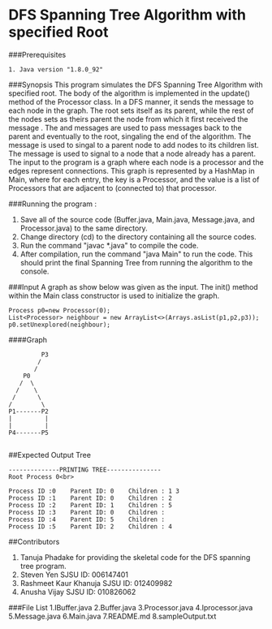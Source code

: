 # DFS Spanning Tree Algorithm with specified Root

###Prerequisites
```
1. Java version "1.8.0_92"
```
###Synopsis
This program simulates the DFS Spanning Tree Algorithm with specified root. The body of the algorithm is implemented in the update() method of the Processor class. In a DFS manner, it sends the message <M> to each node in the graph. The root sets itself as its parent, while the rest of the nodes sets as theirs parent the node from which it first received the message <M>. 
The <already> and <parent> messages are used to pass messages back to the parent and eventually to the root, singaling the end of the algorithm. The message <parent> is used to singal to a parent node to add nodes to its children list. The message <already> is used to signal to a node that a node already has a parent.
The input to the program is a graph where each node is a processor and the edges represent connections. This graph is represented by a HashMap in Main, where for each entry, the key is a Processor, and the value is a list of Processors that are adjacent to (connected to) that processor.

###Running the program :

1. Save all of the source code (Buffer.java, Main.java, Message.java, and Processor.java) to the same directory. 
2. Change directory (cd) to the directory containing all the source codes.
3. Run the command "javac *.java" to compile the code.
4. After compilation, run the command "java Main" to run the code. This should print the final Spanning Tree from running the algorithm to the console.

###Input
A graph as show below was given as the input. 
The init() method within the Main class constructor is used to initialize the graph.
``` 
Process p0=new Processor(0);
List<Processor> neighbour = new ArrayList<>(Arrays.asList(p1,p2,p3));
p0.setUnexplored(neighbour);
``` 
####Graph
```      
         P3
        /
       /
    P0
   /  \
  /    \ 
 /      \
/        \
P1-------P2
|         | 
|         |
P4-------P5


```


##Expected Output Tree
```
--------------PRINTING TREE---------------
Root Process 0<br>

Process ID :0	 Parent ID: 0	 Children : 1 3
Process ID :1	 Parent ID: 0	 Children : 2   
Process ID :2	 Parent ID: 1	 Children : 5  
Process ID :3	 Parent ID: 0	 Children :   
Process ID :4	 Parent ID: 5	 Children :    
Process ID :5	 Parent ID: 2	 Children : 4  
```

##Contributors

1. Tanuja Phadake for providing the skeletal code for the DFS spanning tree program.<br>
2. Steven Yen  SJSU ID: 006147401 <br>
3. Rashmeet Kaur Khanuja SJSU ID: 012409982 <br>
4. Anusha Vijay SJSU ID: 010826062 <br>

###File List
1.IBuffer.java
2.Buffer.java
3.Processor.java
4.Iprocessor.java
5.Message.java
6.Main.java
7.README.md
8.sampleOutput.txt
